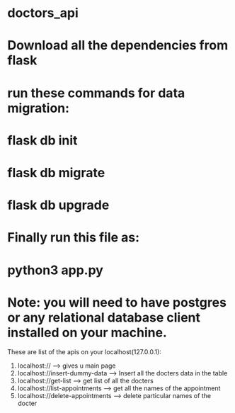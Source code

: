 # doctors_api
# Download all the dependencies from flask
# run these commands for data migration:
# flask db init
# flask db migrate
# flask db upgrade
# Finally run this file as:
# python3 app.py

# Note: you will need to have postgres or any relational database client installed on your machine.

These are list of the apis on your localhost(127.0.0.1):

1) localhost:// --> gives u main page
2) localhost://insert-dummy-data --> Insert all the docters data in the table
3) localhost://get-list --> get list of all the docters
4) localhost://list-appointments --> get all the names of the appointment
5) localhost://delete-appointments --> delete particular names of the docter
